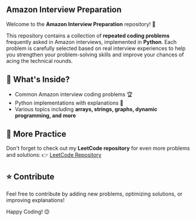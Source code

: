 ## Amazon Interview Preparation

Welcome to the **Amazon Interview Preparation** repository! 🚀

This repository contains a collection of **repeated coding problems** frequently asked in Amazon interviews, implemented in **Python**. Each problem is carefully selected based on real interview experiences to help you strengthen your problem-solving skills and improve your chances of acing the technical rounds.

## 📌 What's Inside?
- Common Amazon interview coding problems 🏆
- Python implementations with explanations 🐍
- Various topics including **arrays, strings, graphs, dynamic programming, and more**

## 🔗 More Practice
Don't forget to check out my **LeetCode repository** for even more problems and solutions:
👉 [LeetCode Repository](https://github.com/YassineOUAHMANE/LeetCode)

## ⭐️ Contribute
Feel free to contribute by adding new problems, optimizing solutions, or improving explanations!

Happy Coding! 😊
